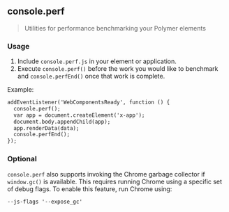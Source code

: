 ## console.perf

> Utilities for performance benchmarking your Polymer elements

### Usage

1. Include `console.perf.js` in your element or application.
2. Execute `console.perf()` before the work you would like to benchmark and `console.perfEnd()` once that work is complete.

Example:

```html
addEventListener('WebComponentsReady', function () {
  console.perf();
  var app = document.createElement('x-app');
  document.body.appendChild(app);
  app.renderData(data);
  console.perfEnd();
});
```

### Optional

`console.perf` also supports invoking the Chrome garbage collector if `window.gc()` is available. This requires running Chrome using a specific set of debug flags. To enable this feature, run Chrome using:

```
--js-flags '--expose_gc'
```
